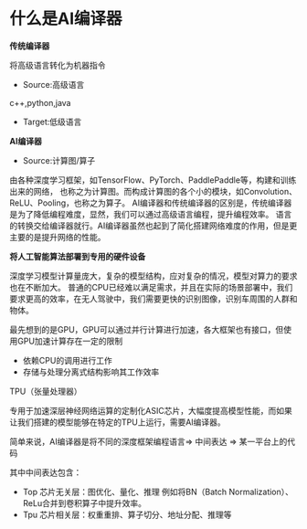 # 什么是AI编译器

**传统编译器**

将高级语言转化为机器指令

- Source:高级语言

c++,python,java

- Target:低级语言

**AI编译器**

- Source:计算图/算子

由各种深度学习框架，如TensorFlow、PyTorch、PaddlePaddle等，构建和训练出来的网络，
也称之为计算图。而构成计算图的各个小的模块，如Convolution、ReLU、Pooling，也称之为算子。
AI编译器和传统编译器的区别是，传统编译器是为了降低编程难度，显然，我们可以通过高级语言编程，提升编程效率。
语言的转换交给编译器就行。AI编译器虽然也起到了简化搭建网络难度的作用，但是更主要的是提升网络的性能。

**将人工智能算法部署到专用的硬件设备**

深度学习模型计算量庞大，复杂的模型结构，应对复杂的情况，模型对算力的要求也在不断加大。
普通的CPU已经难以满足需求，并且在实际的场景部署中，我们要求更高的效率，在无人驾驶中，我们需要更快的识别图像，识别车周围的人群和物体。


最先想到的是GPU，GPU可以通过并行计算进行加速，各大框架也有接口，但使用GPU加速计算存在一定的限制

- 依赖CPU的调用进行工作
- 存储与处理分离式结构影响其工作效率

TPU（张量处理器）

专用于加速深层神经网络运算的定制化ASIC芯片，大幅度提高模型性能，而如果让我们搭建的模型能够在特定的TPU上运行，需要AI编译器。

简单来说，AI编译器是将不同的深度框架编程语言=> 中间表达 => 某一平台上的代码

其中中间表达包含： 
- Top 芯片无关层：图优化、量化、推理 例如将BN（Batch  Normalization）、ReLu合并到卷积算子中提升效率。
- Tpu 芯片相关层：权重重排、算子切分、地址分配、推理等



